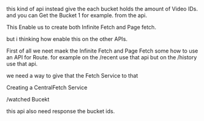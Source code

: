 this kind of api instead give the 
each bucket holds the amount of Video IDs.
and you can Get the Bucket 1 for example. from the api.

This Enable us to create both Infinite Fetch and Page fetch.

but i thinking how enable this on the other APIs.


First of all we neet maek the Infinite Fetch and Page Fetch some how to use an API for Route.
for example on the /recent use that api but on the /history use that api.

we need a way to give that the Fetch Service to that

Creating a CentralFetch Service

/watched
Bucekt

this api also need response the bucket ids.
